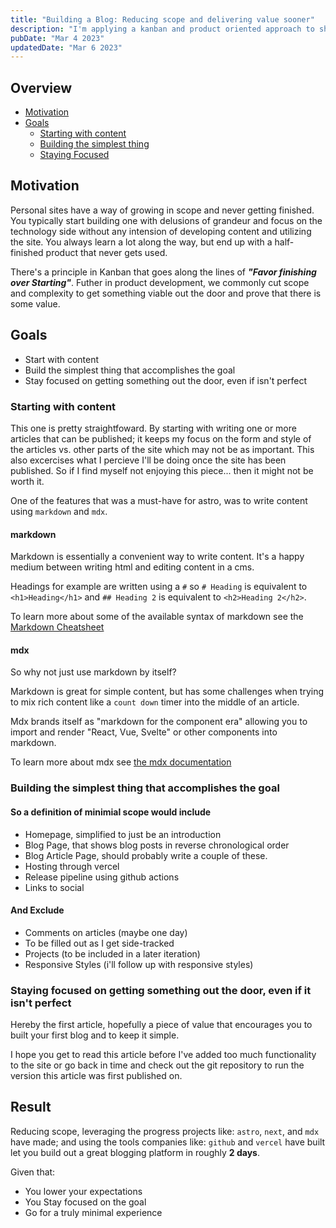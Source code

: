 ```yaml
---
title: "Building a Blog: Reducing scope and delivering value sooner"
description: "I'm applying a kanban and product oriented approach to shipping value quickly and finishing a personal project that delivers some value. Zero to production in two days."
pubDate: "Mar 4 2023"
updatedDate: "Mar 6 2023"
---
```


## Overview

- [Motivation](#motivation)
- [Goals](#goals)
	- [Starting with content](#starting-with-content)
	- [Building the simplest thing](#building-the-simplest-thing-that-accomplishes-the-goal)
	- [Staying Focused](#staying-focused-on-getting-something-out-the-door-even-if-it-isnt-perfect)

## Motivation

Personal sites have a way of growing in scope and never getting finished. You typically start building one with delusions of grandeur and focus on the technology side without any intension of developing content and utilizing the site. You always learn a lot along the way, but end up with a half-finished product that never gets used.

There's a principle in Kanban that goes along the lines of **_"Favor finishing over Starting"_**. Futher in product development, we commonly cut scope and complexity to get something viable out the door and prove that there is some value.

## Goals

- Start with content
- Build the simplest thing that accomplishes the goal
- Stay focused on getting something out the door, even if isn't perfect

### Starting with content

This one is pretty straightfoward. By starting with writing one or more articles that can be published; it keeps my focus on the form and style of the articles vs. other parts of the site which may not be as important. This also excercises what I percieve I'll be doing once the site has been published. So if I find myself not enjoying this piece... then it might not be worth it.

One of the features that was a must-have for astro, was to write content using `markdown` and `mdx`.

#### markdown

Markdown is essentially a convenient way to write content. It's a happy medium between writing html and editing content in a cms.

Headings for example are written using a `#` so `# Heading` is equivalent to `<h1>Heading</h1>` and `## Heading 2` is equivalent to `<h2>Heading 2</h2>`.

To learn more about some of the available syntax of markdown see the [Markdown Cheatsheet](https://www.markdownguide.org/cheat-sheet/)

#### mdx

So why not just use markdown by itself?

Markdown is great for simple content, but has some challenges when trying to mix rich content like a `count down` timer into the middle of an article.

Mdx brands itself as "markdown for the component era" allowing you to import and render "React, Vue, Svelte" or other components into markdown.

To learn more about mdx see [the mdx documentation](https://mdxjs.com/table-of-components/)

### Building the simplest thing that accomplishes the goal

#### So a definition of minimial scope would include

- Homepage, simplified to just be an introduction
- Blog Page, that shows blog posts in reverse chronological order
- Blog Article Page, should probably write a couple of these.
- Hosting through vercel
- Release pipeline using github actions
- Links to social

#### And Exclude

- Comments on articles (maybe one day)
- To be filled out as I get side-tracked
- Projects (to be included in a later iteration)
- Responsive Styles (i'll follow up with responsive styles)

### Staying focused on getting something out the door, even if it isn't perfect

Hereby the first article, hopefully a piece of value that encourages you to built your first blog and to keep it simple.

I hope you get to read this article before I've added too much functionality to the site or go back in time and check out the git repository to run the version this article was first published on.

## Result

Reducing scope, leveraging the progress projects like: `astro`, `next`, and `mdx` have made; and using the tools companies like: `github` and `vercel` have built let you build out a great blogging platform in roughly **2 days**.

Given that:

- You lower your expectations
- You Stay focused on the goal
- Go for a truly minimal experience

